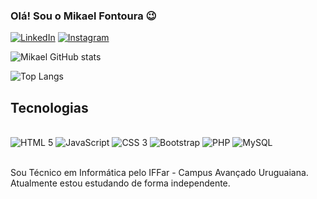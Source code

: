 ### Olá! Sou o Mikael Fontoura 😉
[![LinkedIn](https://img.shields.io/badge/LinkedIn-0077B5?style=for-the-badge&logo=linkedin&logoColor=white
)]()
[![Instagram](https://img.shields.io/badge/Instagram-E4405F?style=for-the-badge&logo=instagram&logoColor=white)]()

![Mikael GitHub stats](https://github-readme-stats.vercel.app/api?username=mika-font&show_icons=true&theme=tokyonight)

![Top Langs](https://github-readme-stats.vercel.app/api/top-langs/?username=mika-font&layout=compact)

## Tecnologias
<div style="display: inline-block"></br>
    <img style="aling: center" alt="HTML 5" src="https://img.shields.io/badge/HTML5-E34F26?style=for-the-badge&logo=html5&logoColor=white">
    <img style="aling: center" alt="JavaScript" src="https://img.shields.io/badge/JavaScript-323330?style=for-the-badge&logo=javascript&logoColor=F7DF1E">
    <img style="aling: center" alt="CSS 3" src="https://img.shields.io/badge/CSS3-1572B6?style=for-the-badge&logo=css3&logoColor=white">
    <img style="aling: center" alt="Bootstrap" src="https://img.shields.io/badge/Bootstrap-563D7C?style=for-the-badge&logo=bootstrap&logoColor=white">
    <img style="aling: center" alt="PHP" src="https://img.shields.io/badge/PHP-777BB4?style=for-the-badge&logo=php&logoColor=white">
    <img style="aling: center" alt="MySQL" src="https://img.shields.io/badge/MySQL-00000F?style=for-the-badge&logo=mysql&logoColor=white">
</div><br><br>

Sou Técnico em Informática pelo IFFar - Campus Avançado Uruguaiana.
Atualmente estou estudando de forma independente.
